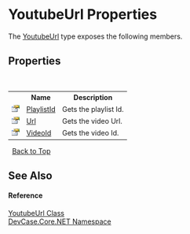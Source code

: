 # YoutubeUrl Properties
 

The <a href="T_DevCase_Core_NET_YoutubeUrl">YoutubeUrl</a> type exposes the following members.


## Properties
&nbsp;<table><tr><th></th><th>Name</th><th>Description</th></tr><tr><td>![Public property](media/pubproperty.gif "Public property")</td><td><a href="P_DevCase_Core_NET_YoutubeUrl_PlaylistId">PlaylistId</a></td><td>
Gets the playlist Id.</td></tr><tr><td>![Public property](media/pubproperty.gif "Public property")</td><td><a href="P_DevCase_Core_NET_YoutubeUrl_Url">Url</a></td><td>
Gets the video Url.</td></tr><tr><td>![Public property](media/pubproperty.gif "Public property")</td><td><a href="P_DevCase_Core_NET_YoutubeUrl_VideoId">VideoId</a></td><td>
Gets the video Id.</td></tr></table>&nbsp;
<a href="#youtubeurl-properties">Back to Top</a>

## See Also


#### Reference
<a href="T_DevCase_Core_NET_YoutubeUrl">YoutubeUrl Class</a><br /><a href="N_DevCase_Core_NET">DevCase.Core.NET Namespace</a><br />